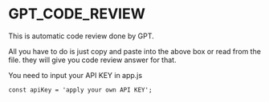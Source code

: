 # GPT_CODE_REVIEW

This is automatic code review done by GPT.

All you have to do is just copy and paste into the above box or read from the file.
they will give you code review answer for that.

You need to input your API KEY in app.js

`const apiKey = 'apply your own API KEY';`
